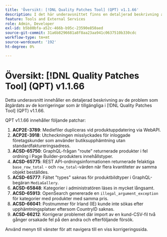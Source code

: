 ```yaml
---
title: 'Översikt: [!DNL Quality Patches Tool] (QPT) v1.1.66'
description: I det här underavsnittet finns en detaljerad beskrivning av de problem som åtgärdats av de korrigeringar som finns i  [!DNL Quality Patches Tool] (QPT) v1.1.66.
feature: Tools and External Services
role: Admin, Developer
exl-id: b5b80bfa-a52c-466b-b95c-23590e850aed
source-git-commit: 31a6b8296681a8f8aa23aa941c0637510b330cdc
workflow-type: tm+mt
source-wordcount: '192'
ht-degree: 0%

---
```


# Översikt: [!DNL Quality Patches Tool] (QPT) v1.1.66

Detta underavsnitt innehåller en detaljerad beskrivning av de problem som åtgärdats av de korrigeringar som är tillgängliga i [!DNL Quality Patches Tool] (QPT) v1.1.66.

QPT v1.1.66 innehåller följande patchar:
1. **ACP2E-3789**: Mediefiler dupliceras vid produktuppdatering via WebAPI.
1. **ACP2E-3918**: Utcheckningen misslyckades för inloggade företagskunder som använder butiksupphämtning utan standardfaktureringsadress.
1. **ACSD-65750**: GraphQL-frågan &quot;route&quot; returnerade produkter i fel ordning i Page Builder-produkters innehållstyper.
1. **ACSD-65775**: REST API-ordningsinformationen returnerade felaktiga `base_row_total` - och `row_total`-värden när flera kvantiteter av samma objekt beställdes.
1. **ACSD-65777**: Fältet &quot;types&quot; saknas för produktbildtyper i GraphQL-begäran `MediaGallery`.
1. **ACSD-65848**: Kategorier i administratören läses in mycket långsamt.
1. **ACSD-65913**: OpenSearch genererade en `illegal_argument_exception` för kategorier med produkter med samma pris.
1. **ACSD-66041**: Postnummer för Irland (IE) kunde inte sökas efter upphämtningsplatser eftersom CountryID saknas.
1. **ACSD-66212**: Korrigerar problemet där import av en kund-CSV-fil två gånger orsakade fel på den andra och efterföljande försök.

Använd menyn till vänster för att navigera till en viss korrigeringssida.
